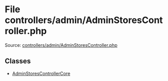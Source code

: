 File controllers/admin/AdminStoresController.php
=========

Source: [controllers/admin/AdminStoresController.php](https://github.com/PrestaShop/PrestaShop/blob/1.6.0.8/controllers/admin/AdminStoresController.php)


Classes
-------

* [AdminStoresControllerCore](class.AdminStoresControllerCore.md)

